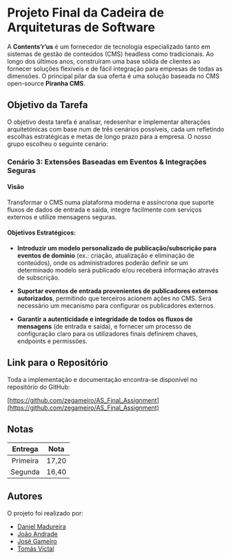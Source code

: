 # Projeto Final da Cadeira de Arquiteturas de Software

A **Contents’r’us** é um fornecedor de tecnologia especializado tanto em sistemas de gestão de conteúdos (CMS) headless como tradicionais. Ao longo dos últimos anos, construíram uma base sólida de clientes ao fornecer soluções flexíveis e de fácil integração para empresas de todas as dimensões. O principal pilar da sua oferta é uma solução baseada no CMS open-source **Piranha CMS**.

## Objetivo da Tarefa

O objetivo desta tarefa é analisar, redesenhar e implementar alterações arquitetónicas com base num de três cenários possíveis, cada um refletindo escolhas estratégicas e metas de longo prazo para a empresa. O nosso grupo escolheu o seguinte cenário:

### Cenário 3: Extensões Baseadas em Eventos & Integrações Seguras

#### Visão

Transformar o CMS numa plataforma moderna e assíncrona que suporte fluxos de dados de entrada e saída, integre facilmente com serviços externos e utilize mensagens seguras.

#### Objetivos Estratégicos:

- **Introduzir um modelo personalizado de publicação/subscrição para eventos de domínio** (ex.: criação, atualização e eliminação de conteúdos), onde os administradores poderão definir se um determinado modelo será publicado e/ou receberá informação através de subscrição.

- **Suportar eventos de entrada provenientes de publicadores externos autorizados**, permitindo que terceiros acionem ações no CMS. Será necessário um mecanismo para configurar os publicadores externos.

- **Garantir a autenticidade e integridade de todos os fluxos de mensagens** (de entrada e saída), e fornecer um processo de configuração claro para os utilizadores finais definirem chaves, endpoints e permissões.

## Link para o Repositório

Toda a implementação e documentação encontra-se disponível no repositório do GitHub:

[https://github.com/zegameiro/AS_Final_Assignment](https://github.com/zegameiro/AS_Final_Assignment)

## Notas

| Entrega | Nota |
| :-----: | :--: |
| Primeira | 17,20 |
| Segunda | 16,40 |

## Autores

O projeto foi realizado por:

- [Daniel Madureira](https://github.com/Dan1m4D)
- [João Andrade](https://github.com/WildBunnie)
- [José Gameiro](https://github.com/zegameiro)
- [Tomás Victal](https://github.com/fungame2270)
